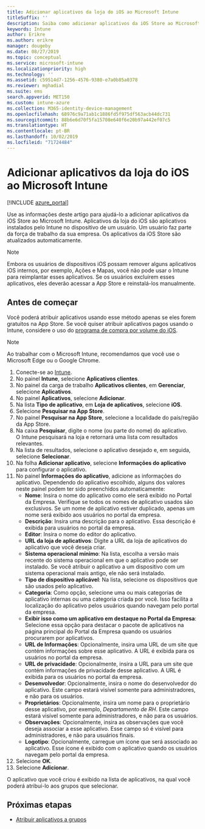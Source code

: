```yaml
---
title: Adicionar aplicativos da loja do iOS ao Microsoft Intune
titleSuffix: ''
description: Saiba como adicionar aplicativos da iOS Store ao Microsoft Intune. Você poderá atribuir aplicativos usando este método se eles forem gratuitos na App Store.
keywords: Intune
author: Erikre
ms.author: erikre
manager: dougeby
ms.date: 08/27/2019
ms.topic: conceptual
ms.service: microsoft-intune
ms.localizationpriority: high
ms.technology: ''
ms.assetid: c59514d7-1256-4576-9380-e7a0b85a0378
ms.reviewer: mghadial
ms.suite: ems
search.appverid: MET150
ms.custom: intune-azure
ms.collection: M365-identity-device-management
ms.openlocfilehash: 68976c9a71ab1c1886fd5f975df563acb44dc731
ms.sourcegitcommit: 88b6e6d70f5fa15708e640f6e20b97a442ef07c5
ms.translationtype: HT
ms.contentlocale: pt-BR
ms.lasthandoff: 10/02/2019
ms.locfileid: "71724484"
---
```

# <a name="add-ios-store-apps-to-microsoft-intune"></a>Adicionar aplicativos da loja do iOS ao Microsoft Intune

[!INCLUDE [azure_portal](../includes/azure_portal.md)]

Use as informações deste artigo para ajudá-lo a adicionar aplicativos da iOS Store ao Microsoft Intune. Aplicativos da loja do iOS são aplicativos instalados pelo Intune no dispositivo de um usuário. Um usuário faz parte da força de trabalho da sua empresa. Os aplicativos da iOS Store são atualizados automaticamente.

>[!NOTE]
>Embora os usuários de dispositivos iOS possam remover alguns aplicativos iOS internos, por exemplo, Ações e Mapas, você não pode usar o Intune para reimplantar esses aplicativos. Se os usuários excluírem esses aplicativos, eles deverão acessar a App Store e reinstalá-los manualmente.

## <a name="before-you-start"></a>Antes de começar

Você poderá atribuir aplicativos usando esse método apenas se eles forem gratuitos na App Store. Se você quiser atribuir aplicativos pagos usando o Intune, considere o uso do [programa de compra por volume do iOS](vpp-apps-ios.md).

>[!NOTE]
>Ao trabalhar com o Microsoft Intune, recomendamos que você use o Microsoft Edge ou o Google Chrome.

1. Conecte-se ao [Intune](https://go.microsoft.com/fwlink/?linkid=2090973).
3. No painel **Intune**, selecione **Aplicativos clientes**.
4. No painel da carga de trabalho **Aplicativos clientes**, em **Gerenciar**, selecione **Aplicativos**.
5. No painel **Aplicativos**, selecione **Adicionar**.
6. Na lista **Tipo de aplicativo**, em **Loja de aplicativos**, selecione **iOS**.
7. Selecione **Pesquisar na App Store**.
8. No painel **Pesquisar na App Store**, selecione a localidade do país/região da App Store.
9. Na caixa **Pesquisar**, digite o nome (ou parte do nome) do aplicativo.  
    O Intune pesquisará na loja e retornará uma lista com resultados relevantes.
10. Na lista de resultados, selecione o aplicativo desejado e, em seguida, selecione **Selecionar**.
11. Na folha **Adicionar aplicativo**, selecione **Informações do aplicativo** para configurar o aplicativo.
12. No painel **Informações do aplicativo**, adicione as informações do aplicativo. Dependendo do aplicativo escolhido, alguns dos valores neste painel podem ter sido preenchidos automaticamente:
    - **Nome**: Insira o nome do aplicativo como ele será exibido no Portal da Empresa. Verifique se todos os nomes de aplicativo usados são exclusivos. Se um nome de aplicativo estiver duplicado, apenas um nome será exibido aos usuários no portal da empresa.
    - **Descrição**: Insira uma descrição para o aplicativo. Essa descrição é exibida para usuários no portal da empresa.
    - **Editor**: Insira o nome do editor do aplicativo.
    - **URL da loja de aplicativos**: Digite a URL da loja de aplicativos do aplicativo que você deseja criar.
    - **Sistema operacional mínimo**: Na lista, escolha a versão mais recente do sistema operacional em que o aplicativo pode ser instalado. Se você atribuir o aplicativo a um dispositivo com um sistema operacional mais antigo, ele não será instalado.
    - **Tipo de dispositivo aplicável**: Na lista, selecione os dispositivos que são usados pelo aplicativo.
    - **Categoria**: Como opção, selecione uma ou mais categorias de aplicativo internas ou uma categoria criada por você. Isso facilita a localização do aplicativo pelos usuários quando navegam pelo portal da empresa.
    - **Exibir isso como um aplicativo em destaque no Portal da Empresa**: Selecione essa opção para destacar o pacote de aplicativos na página principal do Portal da Empresa quando os usuários procurarem por aplicativos.
    - **URL de Informações**: Opcionalmente, insira uma URL de um site que contém informações sobre esse aplicativo. A URL é exibida para os usuários no portal da empresa.
    - **URL de privacidade**: Opcionalmente, insira a URL para um site que contém informações de privacidade desse aplicativo. A URL é exibida para os usuários no portal da empresa.
    - **Desenvolvedor**: Opcionalmente, insira o nome do desenvolvedor do aplicativo. Este campo estará visível somente para administradores, e não para os usuários.
    - **Proprietários**: Opcionalmente, insira um nome para o proprietário desse aplicativo, por exemplo, *Departamento de RH*. Este campo estará visível somente para administradores, e não para os usuários.
    - **Observações**: Opcionalmente, insira as observações que você deseja associar a esse aplicativo. Esse campo só é visível para administradores, e não para usuários finais.
    - **Logotipo**: Opcionalmente, carregue um ícone que será associado ao aplicativo. Esse ícone é exibido com o aplicativo quando os usuários navegam pelo portal da empresa.
13. Selecione **OK**.
14. Selecione **Adicionar**.

O aplicativo que você criou é exibido na lista de aplicativos, na qual você poderá atribuí-lo aos grupos que selecionar.

## <a name="next-steps"></a>Próximas etapas

- [Atribuir aplicativos a grupos](apps-deploy.md)
